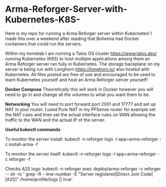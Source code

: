 # Arma-Reforger-Server-with-Kubernetes-K8S-
Here is my repo for running a Arma Reforger server within Kubernetes! I made this over a weekend after reading that Bohemia had Docker containers that could run the servers. 

Within my homelab I am running a Talos OS cluster https://www.talos.dev/ running Kubernetes (K8S) to host multiple applications among them an Arma Reforger server ran fully in Kubernetes. The storage backplane on my server is being run with Longhorn https://longhorn.io/ also hosted with Kubernetes. All files posted are free of use and encouraged to be used to learn Kubernetes yourself and host an Arma Reforger server yourself!

**Docker Compose**
Theoretically this will work in Docker however you will need to go in and change all the volumes to what you want them to be. 

**Networking**
You will need to port forward port 2001 and 17777 and set up NAT in your router. I used Pure NAT in my PFSense router for example set the NAT rules and then set the actual interface rules on WAN allowing the traffic to the WAN and the actual IP of the server. 

**Useful kubectl commands** 

To monitor the server install: 
kubectl -n reforger logs -l app=arma-reforger -c install-arma -f

To monitor the server itself: 
kubectl -n reforger logs -l app=arma-reforger -c reforger -f

Checks A2S logs: 
kubectl -n reforger exec deploy/arma-reforger -c reforger -- sh -lc ' 
grep -R --line-number -E "Server registered|Direct Join Code|\[A2S\]" /home/profile/logs || true'
